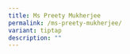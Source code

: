 ```yaml
---
title: Ms Preety Mukherjee
permalink: /ms-preety-mukherjee/
variant: tiptap
description: ""
---
```

